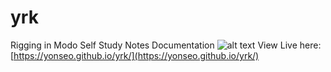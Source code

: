 # yrk
Rigging in Modo Self Study Notes Documentation
![alt text](https://yonseo.github.io/yrk/gum_ad.jpg)
View Live here: [https://yonseo.github.io/yrk/](https://yonseo.github.io/yrk/)
